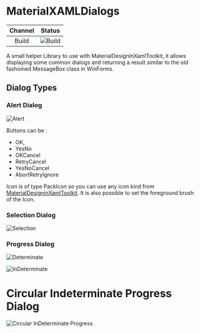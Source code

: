 # MaterialXAMLDialogs
 Channel | Status
:------: | ------
Build | ![Build](https://github.com/Proless/MaterialXAMLDialogs/workflows/Build/badge.svg)


A small helper Library to use with MaterialDesignInXamlToolkit, it allows displaying some common dialogs and returning a result similar to the old fashoined MessageBox class in WinForms.

## Dialog Types

### Alert Dialog
![Alert](https://i.imgur.com/gNSVyhs.png)

Buttons can be :
- OK,
- YesNo
- OKCancel
- RetryCancel
- YesNoCancel
- AbortRetryIgnore

Icon is of type PackIcon so you can use any icon kind from [MaterialDesigninXamlToolkit](https://github.com/MaterialDesignInXAML/MaterialDesignInXamlToolkit).
It is also possible to set the foreground brush of the Icon. 

### Selection Dialog
![Selection](https://i.imgur.com/zQ3g2Tj.png)

### Progress Dialog
![Determinate](https://i.imgur.com/r4zjWqI.png)

![InDeterminate](https://i.imgur.com/JFR0HP7.png)

# Circular Indeterminate Progress Dialog

![Circular InDeterminate Progress](https://i.imgur.com/4q2EUwo.png)
